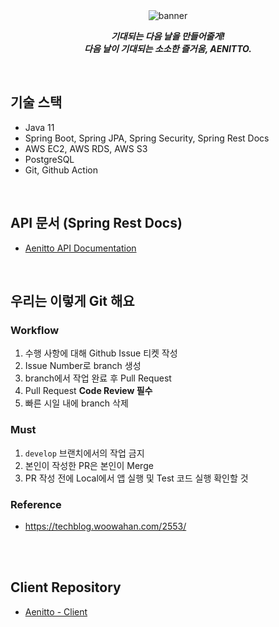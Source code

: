 <br /> 
<br /> 

<div align="center"> 

![banner](https://user-images.githubusercontent.com/55099365/174474703-d8462f7e-fd99-4244-8574-ecd20e82d718.png)

_**기대되는 다음 날을 만들어줄게!**_ <br/>
_**다음 날이 기대되는 소소한 즐거움, AENITTO.**_
</div>

<br />

## 기술 스택

- Java 11
- Spring Boot, Spring JPA, Spring Security, Spring Rest Docs
- AWS EC2, AWS RDS, AWS S3
- PostgreSQL
- Git, Github Action

<br /> 

## API 문서 (Spring Rest Docs)

- [Aenitto API Documentation](http://43.200.81.247:8080/static/docs/index.html)



<br />



## 우리는 이렇게 Git 해요

### Workflow

1. 수행 사항에 대해 Github Issue 티켓 작성
2. Issue Number로 branch 생성
3. branch에서 작업 완료 후 Pull Request
4. Pull Request **Code Review 필수**
5. 빠른 시일 내에 branch 삭제



### Must

1. `develop` 브랜치에서의 작업 금지
2. 본인이 작성한 PR은 본인이 Merge
3. PR 작성 전에 Local에서 앱 실행 및 Test 코드 실행 확인할 것



### Reference

- https://techblog.woowahan.com/2553/

<br /> 
<br />

## Client Repository
- [Aenitto - Client](https://github.com/DeveloperAcademy-POSTECH/MC2-Team5-Firefighter)






